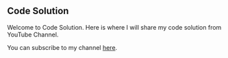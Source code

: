 ## Code Solution

Welcome to Code Solution. Here is where I will share my code solution from YouTube Channel.

You can subscribe to my channel [here](https://www.youtube.com/channel/UCuNgscZOhREn2TrZrLqHsvA/featured).
